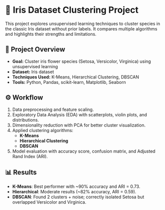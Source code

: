 # 🌸 Iris Dataset Clustering Project

This project explores unsupervised learning techniques to cluster species in the classic Iris dataset without prior labels. It compares multiple algorithms and highlights their strengths and limitations.

## 🔎 Project Overview
- **Goal:** Cluster iris flower species (Setosa, Versicolor, Virginica) using unsupervised learning  
- **Dataset:** Iris dataset 
- **Techniques Used:** K-Means, Hierarchical Clustering, DBSCAN  
- **Tools:** Python, Pandas, scikit-learn, Matplotlib, Seaborn  

## ⚙️ Workflow
1. Data preprocessing and feature scaling.  
2. Exploratory Data Analysis (EDA) with scatterplots, violin plots, and distributions.  
3. Dimensionality reduction with PCA for better cluster visualization.  
4. Applied clustering algorithms:  
   - **K-Means**  
   - **Hierarchical Clustering**  
   - **DBSCAN**  
5. Model evaluation with accuracy score, confusion matrix, and Adjusted Rand Index (ARI).  

## 📊 Results
- **K-Means**: Best performer with ~90% accuracy and ARI = 0.73.  
- **Hierarchical**: Moderate results (~82% accuracy, ARI = 0.59).  
- **DBSCAN**: Found 2 clusters + noise; correctly isolated Setosa but overlapped Versicolor and Virginica.  
